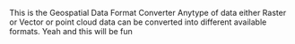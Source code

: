 This is the Geospatial Data Format Converter
Anytype of data either  Raster or Vector or point cloud data can be converted into different available formats.
Yeah and this will be fun
